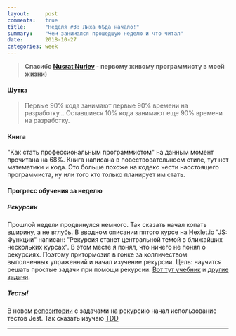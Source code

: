 ```yaml
---
layout:     post
comments:   true
title:      "Неделя #3: Лиха бѣда начало!"
summary:    "Чем занимался прошедшую неделю и что читал"
date:       2018-10-27
categories: week
---
```


>__Спасибо [Nusrat Nuriev](https://www.facebook.com/nuriyevn) - первому живому программисту в моей жизни)__

#### Шутка
>Первые 90% кода занимают первые 90% времени на разработку… Оставшиеся 10% кода занимают еще 90% времени на разработку.

#### Книга
"Как стать профессиональным программистом" на данным момент прочитана на 68%. Книга написана в повествовательносм стиле, тут нет математики и кода. Это больше похоже на кодекс чести насстоящего программиста, ну или того кто только планирует им стать.

#### Прогресс обучения за неделю

##### Рекурсии
Прошлой недели продвинулся немного. Так сказать начал копать вширину, а не вглубь. В вводном описании пятого курсе на Hexlet.io "JS: Функции" написан: "Рекурсия станет центральной темой в ближайших нескольких курсах". В этом месте я понял, что ничего не понял о рекурсиях. Поэтому притормозил в гонке за колличеством выполненных упраженний и начал изучение рекурсии. Цель:  научится решать простые задачи при помощи рекурсии. [Вот тут учебник](http://al.cs.msu.su/files/recursia.pdf)  и [другие задачи](https://habr.com/post/275813/).

##### Тесты!
В новом [репозитории](https://github.com/umkin/recursion) с задачами на рекурсию начал использование тестов Jest. Так сказать изучаю [TDD](https://ru.wikipedia.org/wiki/%D0%A0%D0%B0%D0%B7%D1%80%D0%B0%D0%B1%D0%BE%D1%82%D0%BA%D0%B0_%D1%87%D0%B5%D1%80%D0%B5%D0%B7_%D1%82%D0%B5%D1%81%D1%82%D0%B8%D1%80%D0%BE%D0%B2%D0%B0%D0%BD%D0%B8%D0%B5)


<hr>
